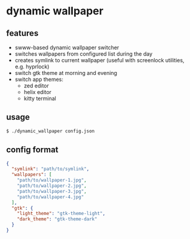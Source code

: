 # dynamic wallpaper

## features

- swww-based dynamic wallpaper switcher
- switches wallpapers from configured list during the day
- creates symlink to current wallpaper (useful with screenlock utilities, e.g. hyprlock)
- switch gtk theme at morning and evening
- switch app themes:
  - zed editor
  - helix editor
  - kitty terminal

## usage

```bash
$ ./dynamic_wallpaper config.json
```

## config format

```json
{
  "symlink": "path/to/symlink",
  "wallpapers": [
    "path/to/wallpaper-1.jpg",
    "path/to/wallpaper-2.jpg",
    "path/to/wallpaper-3.jpg",
    "path/to/wallpaper-4.jpg"
  ],
  "gtk": {
    "light_theme": "gtk-theme-light",
    "dark_theme": "gtk-theme-dark"
  }
}
```

